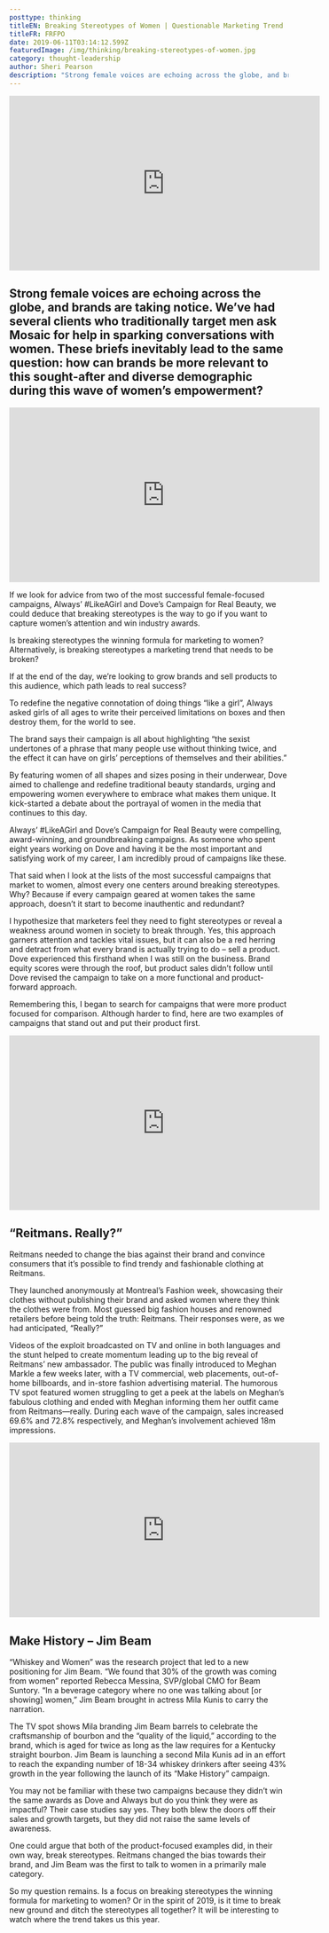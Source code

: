 ```yaml
---
posttype: thinking
titleEN: Breaking Stereotypes of Women | Questionable Marketing Trend
titleFR: FRFPO
date: 2019-06-11T03:14:12.599Z
featuredImage: /img/thinking/breaking-stereotypes-of-women.jpg
category: thought-leadership
author: Sheri Pearson
description: "Strong female voices are echoing across the globe, and brands are taking notice. We’ve had several clients who traditionally target men ask Mosaic for help in sparking conversations with women. These briefs inevitably lead to the same question: how can brands be more relevant to this sought-after and diverse demographic during this wave of women’s empowerment?"
---
```


<iframe width="560" height="315" src="https://www.youtube.com/embed/yIxA3o84syY" frameborder="0" allow="accelerometer; autoplay; clipboard-write; encrypted-media; gyroscope; picture-in-picture" allowfullscreen></iframe>

## Strong female voices are echoing across the globe, and brands are taking notice. We’ve had several clients who traditionally target men ask Mosaic for help in sparking conversations with women. These briefs inevitably lead to the same question: how can brands be more relevant to this sought-after and diverse demographic during this wave of women’s empowerment?

<iframe width="560" height="315" src="https://www.youtube.com/embed/XpaOjMXyJGk" frameborder="0" allow="accelerometer; autoplay; clipboard-write; encrypted-media; gyroscope; picture-in-picture" allowfullscreen></iframe>

If we look for advice from two of the most successful female-focused campaigns, Always’ #LikeAGirl and Dove’s Campaign for Real Beauty, we could deduce that breaking stereotypes is the way to go if you want to capture women’s attention and win industry awards.

Is breaking stereotypes the winning formula for marketing to women? Alternatively, is breaking stereotypes a marketing trend that needs to be broken? 

If at the end of the day, we’re looking to grow brands and sell products to this audience, which path leads to real success?

To redefine the negative connotation of doing things “like a girl”, Always asked girls of all ages to write their perceived limitations on boxes and then destroy them, for the world to see.

The brand says their campaign is all about highlighting “the sexist undertones of a phrase that many people use without thinking twice, and the effect it can have on girls’ perceptions of themselves and their abilities.” 

By featuring women of all shapes and sizes posing in their underwear, Dove aimed to challenge and redefine traditional beauty standards, urging and empowering women everywhere to embrace what makes them unique. It kick-started a debate about the portrayal of women in the media that continues to this day.

Always’ #LikeAGirl and Dove’s Campaign for Real Beauty were compelling, award-winning, and groundbreaking campaigns. As someone who spent eight years working on Dove and having it be the most important and satisfying work of my career, I am incredibly proud of campaigns like these.

That said when I look at the lists of the most successful campaigns that market to women, almost every one centers around breaking stereotypes. Why? Because if every campaign geared at women takes the same approach, doesn’t it start to become inauthentic and redundant?

I hypothesize that marketers feel they need to fight stereotypes or reveal a weakness around women in society to break through. Yes, this approach garners attention and tackles vital issues, but it can also be a red herring and detract from what every brand is actually trying to do – sell a product. Dove experienced this firsthand when I was still on the business. Brand equity scores were through the roof, but product sales didn’t follow until Dove revised the campaign to take on a more functional and product-forward approach.

Remembering this, I began to search for campaigns that were more product focused for comparison. Although harder to find, here are two examples of campaigns that stand out and put their product first.

<iframe width="560" height="315" src="https://www.youtube.com/embed/8MgADRovxuU" frameborder="0" allow="accelerometer; autoplay; clipboard-write; encrypted-media; gyroscope; picture-in-picture" allowfullscreen></iframe>

## “Reitmans. Really?”

Reitmans needed to change the bias against their brand and convince consumers that it’s possible to find trendy and fashionable clothing at Reitmans.

They launched anonymously at Montreal’s Fashion week, showcasing their clothes without publishing their brand and asked women where they think the clothes were from. Most guessed big fashion houses and renowned retailers before being told the truth: Reitmans. Their responses were, as we had anticipated, “Really?”

Videos of the exploit broadcasted on TV and online in both languages and the stunt helped to create momentum leading up to the big reveal of Reitmans’ new ambassador. The public was finally introduced to Meghan Markle a few weeks later, with a TV commercial, web placements, out-of-home billboards, and in-store fashion advertising material. The humorous TV spot featured women struggling to get a peek at the labels on Meghan’s fabulous clothing and ended with Meghan informing them her outfit came from Reitmans—really. During each wave of the campaign, sales increased 69.6% and 72.8% respectively, and Meghan’s involvement achieved 18m impressions.

<iframe width="560" height="315" src="https://www.youtube.com/embed/KkIsB4O_d_E" frameborder="0" allow="accelerometer; autoplay; clipboard-write; encrypted-media; gyroscope; picture-in-picture" allowfullscreen></iframe>

## Make History – Jim Beam

“Whiskey and Women” was the research project that led to a new positioning for Jim Beam. “We found that 30% of the growth was coming from women” reported Rebecca Messina, SVP/global CMO for Beam Suntory. “In a beverage category where no one was talking about [or showing] women,” Jim Beam brought in actress Mila Kunis to carry the narration.

The TV spot shows Mila branding Jim Beam barrels to celebrate the craftsmanship of bourbon and the “quality of the liquid,” according to the brand, which is aged for twice as long as the law requires for a Kentucky straight bourbon. Jim Beam is launching a second Mila Kunis ad in an effort to reach the expanding number of 18-34 whiskey drinkers after seeing 43% growth in the year following the launch of its “Make History” campaign.

You may not be familiar with these two campaigns because they didn’t win the same awards as Dove and Always but do you think they were as impactful? Their case studies say yes. They both blew the doors off their sales and growth targets, but they did not raise the same levels of awareness.

One could argue that both of the product-focused examples did, in their own way, break stereotypes. Reitmans changed the bias towards their brand, and Jim Beam was the first to talk to women in a primarily male category.

So my question remains. Is a focus on breaking stereotypes the winning formula for marketing to women? Or in the spirit of 2019, is it time to break new ground and ditch the stereotypes all together? It will be interesting to watch where the trend takes us this year.
